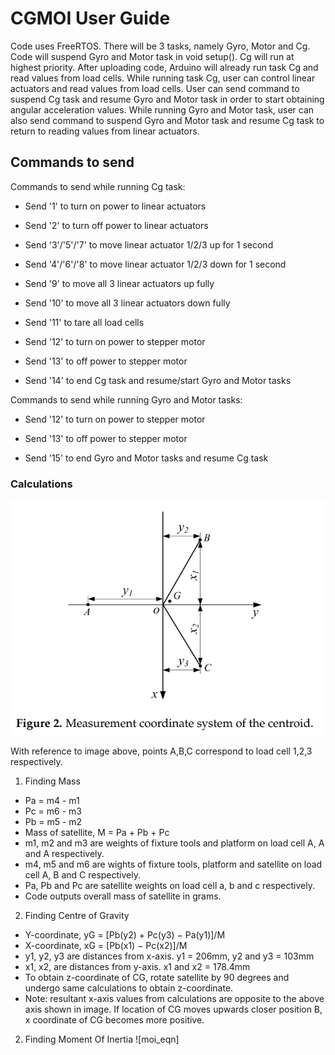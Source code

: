 # CGMOI User Guide

Code uses FreeRTOS. There will be 3 tasks, namely Gyro, Motor and Cg. Code will suspend Gyro and Motor task in void setup(). Cg will run at highest priority. After uploading code, Arduino will already run task Cg and read values from load cells. While running task Cg, user can control linear actuators and read values from load cells. User can send command to suspend Cg task and resume Gyro and Motor task in order to start obtaining angular acceleration values. While running Gyro and Motor task, user can also send command to suspend Gyro and Motor task and resume Cg task to return to reading values from linear actuators.

## Commands to send

Commands to send while running Cg task:

- Send '1' to turn on power to linear actuators

- Send '2' to turn off power to linear actuators

- Send '3'/'5'/'7' to move linear actuator 1/2/3 up for 1 second

- Send '4'/'6'/'8' to move linear actuator 1/2/3 down for 1 second

- Send '9' to move all 3 linear actuators up fully

- Send '10' to move all 3 linear actuators down fully

- Send '11' to tare all load cells

- Send '12' to turn on power to stepper motor

- Send '13' to off power to stepper motor

- Send '14' to end Cg task and resume/start Gyro and Motor tasks

Commands to send while running Gyro and Motor tasks:

- Send '12' to turn on power to stepper motor

- Send '13' to off power to stepper motor

- Send '15' to end Gyro and Motor tasks and resume Cg task

### Calculations

![coordinates](https://github.com/xiaohw7/cgmoi/blob/main/Images/coordinates%20cgmoi.png)

With reference to image above, points A,B,C correspond to load cell 1,2,3 respectively.

1. Finding Mass
  * Pa = m4 - m1
  * Pc = m6 - m3
  * Pb = m5 - m2
  * Mass of satellite, M = Pa + Pb + Pc  
  * m1, m2 and m3 are weights of fixture tools and platform on load cell A, A and A respectively.
  * m4, m5 and m6 are wights of fixture tools, platform and satellite on load cell A, B and C respectively.
  * Pa, Pb and Pc are satellite weights on load cell a, b and c respectively.
  * Code outputs overall mass of satellite in grams.

2. Finding Centre of Gravity
  * Y-coordinate, yG = [Pb(y2) + Pc(y3) − Pa(y1)]/M
  * X-coordinate, xG = [Pb(x1) − Pc(x2)]/M
  * y1, y2, y3 are distances from x-axis. y1 = 206mm, y2 and y3 = 103mm
  * x1, x2, are distances from y-axis. x1 and x2 = 178.4mm
  * To obtain z-coordinate of CG, rotate satellite by 90 degrees and undergo same calculations to obtain z-coordinate.
  * Note: resultant x-axis values from calculations are opposite to the above axis shown in image. If location of CG moves upwards closer position B, x coordinate of CG becomes more positive.

2. Finding Moment Of Inertia
![moi_eqn]
